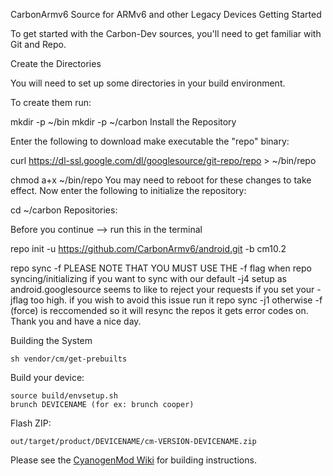 CarbonArmv6 Source for ARMv6 and other Legacy Devices
Getting Started

To get started with the Carbon-Dev sources, you'll need to get familiar with Git and Repo.

Create the Directories

You will need to set up some directories in your build environment.

To create them run:

mkdir -p ~/bin
mkdir -p ~/carbon
Install the Repository

Enter the following to download make executable the "repo" binary:

curl https://dl-ssl.google.com/dl/googlesource/git-repo/repo > ~/bin/repo

chmod a+x ~/bin/repo
You may need to reboot for these changes to take effect. Now enter the following to initialize the repository:

cd ~/carbon
Repositories:

Before you continue --> run this in the terminal

repo init -u https://github.com/CarbonArmv6/android.git -b cm10.2

repo sync -f
PLEASE NOTE THAT YOU MUST USE THE -f flag when repo syncing/initializing if you want to sync with our default -j4 setup as android.googlesource seems to like to reject your requests if you set your -jflag too high. if you wish to avoid this issue run it repo sync -j1 otherwise -f (force) is reccomended so it will resync the repos it gets error codes on. Thank you and have a nice day.

Building the System

    sh vendor/cm/get-prebuilts

Build your device:

    source build/envsetup.sh
    brunch DEVICENAME (for ex: brunch cooper)

Flash ZIP:

    out/target/product/DEVICENAME/cm-VERSION-DEVICENAME.zip


Please see the [CyanogenMod Wiki](http://wiki.cyanogenmod.org/) for building instructions.
